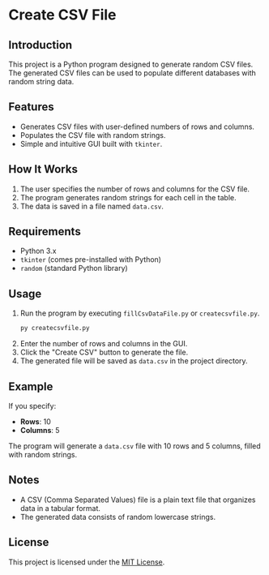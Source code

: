 # Create CSV File

## Introduction

This project is a Python program designed to generate random CSV files. The generated CSV files can be used to populate different databases with random string data.

## Features

- Generates CSV files with user-defined numbers of rows and columns.
- Populates the CSV file with random strings.
- Simple and intuitive GUI built with `tkinter`.

## How It Works

1. The user specifies the number of rows and columns for the CSV file.
2. The program generates random strings for each cell in the table.
3. The data is saved in a file named `data.csv`.

## Requirements

- Python 3.x
- `tkinter` (comes pre-installed with Python)
- `random` (standard Python library)

## Usage

1. Run the program by executing `fillCsvDataFile.py` or `createcsvfile.py`.
    ```bash
    py createcsvfile.py
2. Enter the number of rows and columns in the GUI.
3. Click the "Create CSV" button to generate the file.
4. The generated file will be saved as `data.csv` in the project directory.

## Example

If you specify:
- **Rows**: 10
- **Columns**: 5

The program will generate a `data.csv` file with 10 rows and 5 columns, filled with random strings.

## Notes

- A CSV (Comma Separated Values) file is a plain text file that organizes data in a tabular format.
- The generated data consists of random lowercase strings.

## License

This project is licensed under the [MIT License](LICENSE.md).
